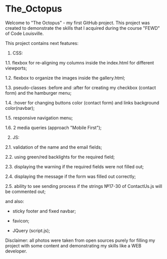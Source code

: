 # The_Octopus
Welcome to "The Octopus" - my first GitHub project.
This project was created to demonstrate the skills that I acquired during the course "FEWD" of Code Louisville.

This project contains next features:

1. CSS:

1.1. flexbox for re-aligning my columns inside the index.html for different viewports;

1.2. flexbox to organize the images inside the gallery.html;

1.3. pseudo-classes :before and :after for creating my checkbox (contact form) and the hamburger menu;

1.4. :hover for changing buttons color (contact form) and links background color(navbar);

1.5. responsive navigation menu;

1.6. 2 media queries (approach "Mobile First");


2.  JS:

2.1. validation of the name and the email fields;

2.2. using green/red backlights for the required field;

2.3. displaying the warning if the required fields were not filled out;

2.4. displaying the message if the form was filled out correctly;

2.5. ability to see sending process if the strings №17-30 of ContactUs.js will be commented out;


and also:

- sticky footer and fixed navbar;  

- favicon;

- JQuery (script.js);


Disclaimer: all photos were taken from open sources purely for filling my project with some content and demonstrating my skills like a WEB developer.